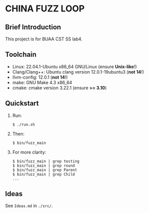 # CHINA FUZZ LOOP

## Brief Introduction

This project is for BUAA CST SS lab4.

## Toolchain

- Linux: 22.04.1-Ubuntu x86_64 GNU/Linux (ensure **Unix-like**!)
- Clang/Clang++: Ubuntu clang version 12.0.1-19ubuntu3 (**not 14**!)
- llvm-config: 12.0.1 (**not 14**!)
- make: GNU Make 4.3 x86_64
- cmake: cmake version 3.22.1 (ensure **>= 3.10**)

## Quickstart

1. Run:
   ```
   $ ./run.sh
   ```
2. Then:
   ```
   $ bin/fuzz_main
   ```
3. For more clarity:
   ```
   $ bin/fuzz_main | grep testing
   $ bin/fuzz_main | grep round
   $ bin/fuzz_main | grep Parent
   $ bin/fuzz_main | grep Child
   ...
   ```

## Ideas

See `Ideas.md` in `./src/`.

